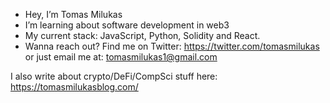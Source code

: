 - Hey, I’m Tomas Milukas
- I’m learning about software development in web3
- My current stack: JavaScript, Python, Solidity and React.
- Wanna reach out? Find me on Twitter: https://twitter.com/tomasmilukas or just email me at: tomasmilukas1@gmail.com

I also write about crypto/DeFi/CompSci stuff here: https://tomasmilukasblog.com/

<!---
tomasmilukas/tomasmilukas is a ✨ special ✨ repository because its `README.md` (this file) appears on your GitHub profile.
You can click the Preview link to take a look at your changes.
--->
